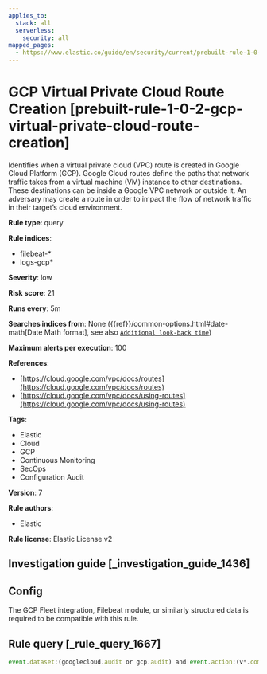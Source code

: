 ```yaml
---
applies_to:
  stack: all
  serverless:
    security: all
mapped_pages:
  - https://www.elastic.co/guide/en/security/current/prebuilt-rule-1-0-2-gcp-virtual-private-cloud-route-creation.html
---
```


# GCP Virtual Private Cloud Route Creation [prebuilt-rule-1-0-2-gcp-virtual-private-cloud-route-creation]

Identifies when a virtual private cloud (VPC) route is created in Google Cloud Platform (GCP). Google Cloud routes define the paths that network traffic takes from a virtual machine (VM) instance to other destinations. These destinations can be inside a Google VPC network or outside it. An adversary may create a route in order to impact the flow of network traffic in their target’s cloud environment.

**Rule type**: query

**Rule indices**:

* filebeat-*
* logs-gcp*

**Severity**: low

**Risk score**: 21

**Runs every**: 5m

**Searches indices from**: None ({{ref}}/common-options.html#date-math[Date Math format], see also [`Additional look-back time`](docs-content://solutions/security/detect-and-alert/create-detection-rule.md#rule-schedule))

**Maximum alerts per execution**: 100

**References**:

* [https://cloud.google.com/vpc/docs/routes](https://cloud.google.com/vpc/docs/routes)
* [https://cloud.google.com/vpc/docs/using-routes](https://cloud.google.com/vpc/docs/using-routes)

**Tags**:

* Elastic
* Cloud
* GCP
* Continuous Monitoring
* SecOps
* Configuration Audit

**Version**: 7

**Rule authors**:

* Elastic

**Rule license**: Elastic License v2

## Investigation guide [_investigation_guide_1436]

## Config

The GCP Fleet integration, Filebeat module, or similarly structured data is required to be compatible with this rule.

## Rule query [_rule_query_1667]

```js
event.dataset:(googlecloud.audit or gcp.audit) and event.action:(v*.compute.routes.insert or "beta.compute.routes.insert")
```


